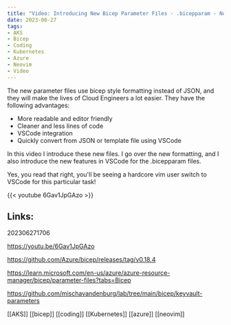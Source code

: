 ```yaml
---
title: "Video: Introducing New Bicep Parameter Files - .bicepparam - No more JSON!"
date: 2023-06-27
tags:
- AKS
- Bicep
- Coding
- Kubernetes
- Azure
- Neovim
- Video
---
```


The new parameter files use bicep style formatting instead of JSON, and they will make the lives of Cloud Engineers a lot easier. They have the following advantages:

* More readable and editor friendly
* Cleaner and less lines of code
* VSCode integration
* Quickly convert from JSON or template file using VSCode

In this video I introduce these new files. I go over the new formatting, and I also introduce the new features in VSCode for the .bicepparam files.

Yes, you read that right, you'll be seeing a hardcore vim user switch to VSCode for this particular task!

{{< youtube 6Gav1JpGAzo >}}

## Links:

202306271706

https://youtu.be/6Gav1JpGAzo

https://github.com/Azure/bicep/releases/tag/v0.18.4

https://learn.microsoft.com/en-us/azure/azure-resource-manager/bicep/parameter-files?tabs=Bicep

https://github.com/mischavandenburg/lab/tree/main/bicep/keyvault-parameters

[[AKS]]
[[bicep]]
[[coding]]
[[Kubernetes]]
[[azure]]
[[neovim]]
